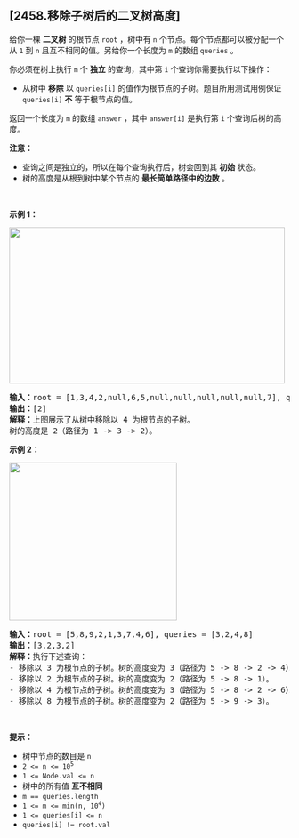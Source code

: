 ## [2458.移除子树后的二叉树高度]
<p>给你一棵 <strong>二叉树</strong> 的根节点 <code>root</code> ，树中有 <code>n</code> 个节点。每个节点都可以被分配一个从 <code>1</code> 到 <code>n</code> 且互不相同的值。另给你一个长度为 <code>m</code> 的数组 <code>queries</code> 。</p>

<p>你必须在树上执行 <code>m</code> 个 <strong>独立</strong> 的查询，其中第 <code>i</code> 个查询你需要执行以下操作：</p>

<ul>
	<li>从树中 <strong>移除</strong> 以 <code>queries[i]</code> 的值作为根节点的子树。题目所用测试用例保证 <code>queries[i]</code> <strong>不</strong> 等于根节点的值。</li>
</ul>

<p>返回一个长度为 <code>m</code> 的数组<em> </em><code>answer</code><em> </em>，其中<em> </em><code>answer[i]</code><em> </em>是执行第 <code>i</code> 个查询后树的高度。</p>

<p><strong>注意：</strong></p>

<ul>
	<li>查询之间是独立的，所以在每个查询执行后，树会回到其 <strong>初始</strong> 状态。</li>
	<li>树的高度是从根到树中某个节点的 <strong>最长简单路径中的边数</strong> 。</li>
</ul>

<p>&nbsp;</p>

<p><strong>示例 1：</strong></p>

<p><img alt="" src="https://assets.leetcode.com/uploads/2022/09/07/binaryytreeedrawio-1.png" style="width: 495px; height: 281px;" /></p>

<pre>
<strong>输入：</strong>root = [1,3,4,2,null,6,5,null,null,null,null,null,7], queries = [4]
<strong>输出：</strong>[2]
<strong>解释：</strong>上图展示了从树中移除以 4 为根节点的子树。
树的高度是 2（路径为 1 -&gt; 3 -&gt; 2）。
</pre>

<p><strong>示例 2：</strong></p>

<p><img alt="" src="https://assets.leetcode.com/uploads/2022/09/07/binaryytreeedrawio-2.png" style="width: 301px; height: 284px;" /></p>

<pre>
<strong>输入：</strong>root = [5,8,9,2,1,3,7,4,6], queries = [3,2,4,8]
<strong>输出：</strong>[3,2,3,2]
<strong>解释：</strong>执行下述查询：
- 移除以 3 为根节点的子树。树的高度变为 3（路径为 5 -&gt; 8 -&gt; 2 -&gt; 4）。
- 移除以 2 为根节点的子树。树的高度变为 2（路径为 5 -&gt; 8 -&gt; 1）。
- 移除以 4 为根节点的子树。树的高度变为 3（路径为 5 -&gt; 8 -&gt; 2 -&gt; 6）。
- 移除以 8 为根节点的子树。树的高度变为 2（路径为 5 -&gt; 9 -&gt; 3）。
</pre>

<p>&nbsp;</p>

<p><strong>提示：</strong></p>

<ul>
	<li>树中节点的数目是 <code>n</code></li>
	<li><code>2 &lt;= n &lt;= 10<sup>5</sup></code></li>
	<li><code>1 &lt;= Node.val &lt;= n</code></li>
	<li>树中的所有值 <strong>互不相同</strong></li>
	<li><code>m == queries.length</code></li>
	<li><code>1 &lt;= m &lt;= min(n, 10<sup>4</sup>)</code></li>
	<li><code>1 &lt;= queries[i] &lt;= n</code></li>
	<li><code>queries[i] != root.val</code></li>
</ul>
